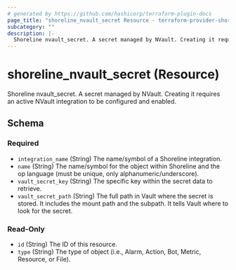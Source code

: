 ```yaml
---
# generated by https://github.com/hashicorp/terraform-plugin-docs
page_title: "shoreline_nvault_secret Resource - terraform-provider-shoreline"
subcategory: ""
description: |-
  Shoreline nvault_secret. A secret managed by NVault. Creating it requires an active NVault integration to be configured and enabled.
---
```


# shoreline_nvault_secret (Resource)

Shoreline nvault_secret. A secret managed by NVault. Creating it requires an active NVault integration to be configured and enabled.



<!-- schema generated by tfplugindocs -->
## Schema

### Required

- `integration_name` (String) The name/symbol of a Shoreline integration.
- `name` (String) The name/symbol for the object within Shoreline and the op language (must be unique, only alphanumeric/underscore).
- `vault_secret_key` (String) The specific key within the secret data to retrieve.
- `vault_secret_path` (String) The full path in Vault where the secret is stored. It includes the mount path and the subpath. It tells Vault where to look for the secret.

### Read-Only

- `id` (String) The ID of this resource.
- `type` (String) The type of object (i.e., Alarm, Action, Bot, Metric, Resource, or File).
